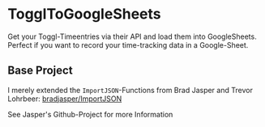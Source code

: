 # TogglToGoogleSheets
Get your Toggl-Timeentries via their API and load them into GoogleSheets. Perfect if you want to record your time-tracking data in a Google-Sheet.

## Base Project
I merely extended the `ImportJSON`-Functions from Brad Jasper and Trevor Lohrbeer: [bradjasper/ImportJSON](https://github.com/bradjasper/ImportJSON) 

See Jasper's Github-Project for more Information

